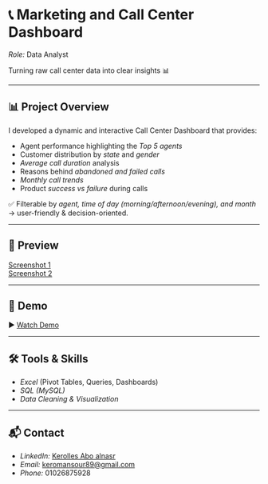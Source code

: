 # 📞 Marketing and Call Center Dashboard  

*Role:* Data Analyst  

Turning raw call center data into clear insights 📊  

---

## 📊 Project Overview  

I developed a dynamic and interactive Call Center Dashboard that provides:  

- Agent performance highlighting the *Top 5 agents*  
- Customer distribution by *state* and *gender*  
- *Average call duration* analysis  
- Reasons behind *abandoned and failed calls*  
- *Monthly call trends*  
- Product *success vs failure* during calls  

✅ Filterable by *agent, time of day (morning/afternoon/evening), and month* → user-friendly & decision-oriented.  

---

## 📸 Preview  

[Screenshot 1](assets/IMG-20250822-WA0016.jpg)  
[Screenshot 2](assets/IMG-20250822-WA0015.jpg)  

---

## 🎥 Demo  

▶ [Watch Demo](assets/InShot_20250822_174343156.mp4)  

---

## 🛠 Tools & Skills  

- *Excel* (Pivot Tables, Queries, Dashboards)   
- *SQL (MySQL)* 
- *Data Cleaning & Visualization*  

---

## 📬 Contact  

- *LinkedIn:* [Kerolles Abo alnasr](https://www.linkedin.com/in/kerolles-abo-alnasr-21510a291)  
- *Email:* keromansour89@gmail.com  
- *Phone:* 01026875928

